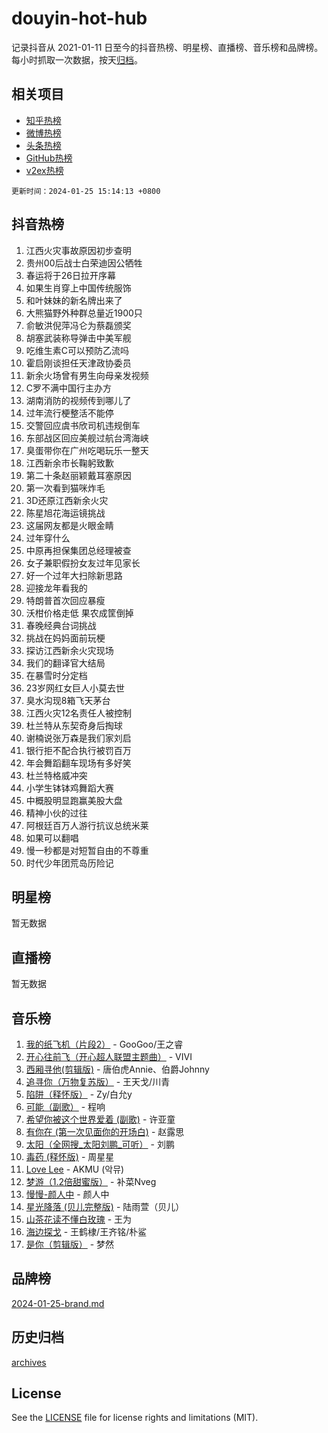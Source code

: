 # douyin-hot-hub

记录抖音从 2021-01-11 日至今的抖音热榜、明星榜、直播榜、音乐榜和品牌榜。每小时抓取一次数据，按天[归档](archives)。

## 相关项目

- [知乎热榜](https://github.com/lonnyzhang423/zhihu-hot-hub)
- [微博热榜](https://github.com/lonnyzhang423/weibo-hot-hub)
- [头条热榜](https://github.com/lonnyzhang423/toutiao-hot-hub)
- [GitHub热榜](https://github.com/lonnyzhang423/github-hot-hub)
- [v2ex热榜](https://github.com/lonnyzhang423/v2ex-hot-hub)


`更新时间：2024-01-25 15:14:13 +0800`

## 抖音热榜

1. 江西火灾事故原因初步查明
1. 贵州00后战士白荣迪因公牺牲
1. 春运将于26日拉开序幕
1. 如果生肖穿上中国传统服饰
1. 和叶妹妹的新名牌出来了
1. 大熊猫野外种群总量近1900只
1. 俞敏洪倪萍冯仑为蔡磊颁奖
1. 胡塞武装称导弹击中美军舰
1. 吃维生素C可以预防乙流吗
1. 霍启刚谈担任天津政协委员
1. 新余火场曾有男生向母亲发视频
1. C罗不满中国行主办方
1. 湖南消防的视频传到哪儿了
1. 过年流行梗整活不能停
1. 交警回应虞书欣司机违规倒车
1. 东部战区回应美舰过航台湾海峡
1. 臭蛋带你在广州吃喝玩乐一整天
1. 江西新余市长鞠躬致歉
1. 第二十条赵丽颖戴耳塞原因
1. 第一次看到猫咪炸毛
1. 3D还原江西新余火灾
1. 陈星旭花海运镜挑战
1. 这届网友都是火眼金睛
1. 过年穿什么
1. 中原再担保集团总经理被查
1. 女子兼职假扮女友过年见家长
1. 好一个过年大扫除新思路
1. 迎接龙年看我的
1. 特朗普首次回应暴瘦
1. 沃柑价格走低 果农成筐倒掉
1. 春晚经典台词挑战
1. 挑战在妈妈面前玩梗
1. 探访江西新余火灾现场
1. 我们的翻译官大结局
1. 在暴雪时分定档
1. 23岁网红女巨人小莫去世
1. 臭水沟现8箱飞天茅台
1. 江西火灾12名责任人被控制
1. 杜兰特从东契奇身后掏球
1. 谢楠说张万森是我们家刘启
1. 银行拒不配合执行被罚百万
1. 年会舞蹈翻车现场有多好笑
1. 杜兰特格威冲突
1. 小学生钵钵鸡舞蹈大赛
1. 中概股明显跑赢美股大盘
1. 精神小伙的过往
1. 阿根廷百万人游行抗议总统米莱
1. 如果可以翻唱
1. 慢一秒都是对短暂自由的不尊重
1. 时代少年团荒岛历险记

## 明星榜

暂无数据

## 直播榜

暂无数据

## 音乐榜

1. [我的纸飞机（片段2）](https://sf6-cdn-tos.douyinstatic.com/obj/tos-cn-ve-2774/oM2ZrKcg2CD5AeRB2gkeXOFB1IxAGJdZPazYHf) - GooGoo/王之睿
1. [开心往前飞（开心超人联盟主题曲）](https://sf3-cdn-tos.douyinstatic.com/obj/tos-cn-ve-2774/9d8fb7c82cf1421fb93a9fe925275e0a) - VIVI
1. [西厢寻他(剪辑版)](https://sf86-cdn-tos.douyinstatic.com/obj/tos-cn-ve-2774/oUsAVfAQKlRNxEv5qxvIB8o5qmIWUcXbzJKJhw) - 唐伯虎Annie、伯爵Johnny
1. [追寻你（万物复苏版）](https://sf86-cdn-tos.douyinstatic.com/obj/tos-cn-ve-2774/oYeAZJsbjIDit9APmBg8u6uDUQnHmoCf3gbo74) - 王天戈/川青
1. [陷阱（释怀版）](https://sf86-cdn-tos.douyinstatic.com/obj/tos-cn-ve-2774/oE8C21LeZrzKLDFfQYgMzx4GAIHageG5IzayY7) - Zy/白允y
1. [可能（副歌）](https://sf86-cdn-tos.douyinstatic.com/obj/tos-cn-ve-2774/cde1731888894259b333569393c2fb51) - 程响
1. [希望你被这个世界爱着 (副歌)](https://sf3-cdn-tos.douyinstatic.com/obj/tos-cn-ve-2774/oUHCmWQfZlE3QQBKBeD8rCFLpJzPgCpImhsxMt) - 许亚童
1. [有你在 (第一次见面你的开场白)](https://sf86-cdn-tos.douyinstatic.com/obj/tos-cn-ve-2774/oAthrQ3ClJBfI57uBoFEgNDYtNCZ0TSYQQfxQ0) - 赵露思
1. [太阳（全网搜_太阳刘鹏_可听）](https://sf3-cdn-tos.douyinstatic.com/obj/tos-cn-ve-2774/ogWbyIQnlBFImVbeDocRdCIYtBHlbJXgfZMvgz) - 刘鹏
1. [毒药 (释怀版)](https://sf86-cdn-tos.douyinstatic.com/obj/tos-cn-ve-2774/oYILMEAzspdZBIzy4frJNB8ZHPHWAhiwowd4Ad) - 周星星
1. [Love Lee](https://sf3-cdn-tos.douyinstatic.com/obj/tos-cn-ve-2774/o05GbkJGbCBTdDnMtB0fwOYgkeZp23vrWQDQBS) - AKMU (악뮤)
1. [梦游（1.2倍甜蜜版）](https://sf6-cdn-tos.douyinstatic.com/obj/tos-cn-ve-2774/o4gyAUm8hwufoEABmwVIiQtHsFuGzAEEWtNMzo) - 补菜Nveg
1. [慢慢-颜人中](https://sf6-cdn-tos.douyinstatic.com/obj/tos-cn-ve-2774/ocjHNfBXdBxQNC8ZGAeoLMFTUgtBg8bkExunDC) - 颜人中
1. [星光降落 (贝儿完整版)](https://sf86-cdn-tos.douyinstatic.com/obj/tos-cn-ve-2774/okwB9hAwyAtsFFkFBzAX1hOOfQuIoMNs0W2Mwr) - 陆雨萱（贝儿）
1. [山茶花读不懂白玫瑰](https://sf3-cdn-tos.douyinstatic.com/obj/tos-cn-ve-2774/osfn8B7DktrRHEPJgPCfDbw7QDQEkwC16BxZg9) - 王为
1. [海边探戈](https://sf86-cdn-tos.douyinstatic.com/obj/tos-cn-ve-2774/os9gE0VQCGqt6VQkZDyBBYvfSDY0QFe3vVmubn) - 王鹤棣/王齐铭/朴鲨
1. [是你（剪辑版）](https://sf86-cdn-tos.douyinstatic.com/obj/tos-cn-ve-2774/46019dae783c4c969944217fe1cfafc4) - 梦然

## 品牌榜

[2024-01-25-brand.md](archives/2024-01-25-brand.md)

## 历史归档

[archives](archives)

## License

See the [LICENSE](LICENSE) file for license rights and limitations (MIT).
